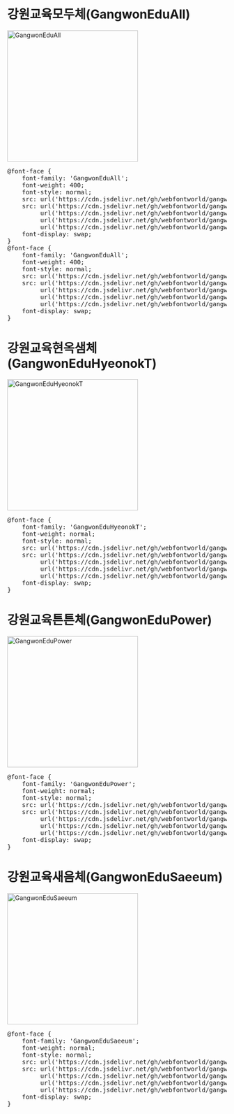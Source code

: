 # 강원교육모두체(GangwonEduAll)

<a href="https://wess.tistory.com" target="_blank">
    <img src="https://webfontworld.github.io/gangwon/GangwonEduAll.jpg" alt="GangwonEduAll" style="width:300px">
</a>

<pre>
@font-face {
    font-family: 'GangwonEduAll';
    font-weight: 400;
    font-style: normal;
    src: url('https://cdn.jsdelivr.net/gh/webfontworld/gangwon/GangwonEduAllLight.eot');
    src: url('https://cdn.jsdelivr.net/gh/webfontworld/gangwon/GangwonEduAllLight.eot?#iefix') format('embedded-opentype'),
         url('https://cdn.jsdelivr.net/gh/webfontworld/gangwon/GangwonEduAllLight.woff2') format('woff2'),
         url('https://cdn.jsdelivr.net/gh/webfontworld/gangwon/GangwonEduAllLight.woff') format('woff'),
         url('https://cdn.jsdelivr.net/gh/webfontworld/gangwon/GangwonEduAllLight.ttf') format("truetype");
    font-display: swap;
} 
@font-face {
    font-family: 'GangwonEduAll';
    font-weight: 400;
    font-style: normal;
    src: url('https://cdn.jsdelivr.net/gh/webfontworld/gangwon/GangwonEduAllBold.eot');
    src: url('https://cdn.jsdelivr.net/gh/webfontworld/gangwon/GangwonEduAllBold.eot?#iefix') format('embedded-opentype'),
         url('https://cdn.jsdelivr.net/gh/webfontworld/gangwon/GangwonEduAllBold.woff2') format('woff2'),
         url('https://cdn.jsdelivr.net/gh/webfontworld/gangwon/GangwonEduAllBold.woff') format('woff'),
         url('https://cdn.jsdelivr.net/gh/webfontworld/gangwon/GangwonEduAllBold.ttf') format("truetype");
    font-display: swap;
} 
</pre>


# 강원교육현옥샘체(GangwonEduHyeonokT)

<a href="https://wess.tistory.com" target="_blank">
    <img src="https://webfontworld.github.io/gangwon/GangwonEduHyeonokT.jpg" alt="GangwonEduHyeonokT" style="width:300px">
</a>

<pre>
@font-face {
    font-family: 'GangwonEduHyeonokT';
    font-weight: normal;
    font-style: normal;
    src: url('https://cdn.jsdelivr.net/gh/webfontworld/gangwon/GangwonEduHyeonokT.eot');
    src: url('https://cdn.jsdelivr.net/gh/webfontworld/gangwon/GangwonEduHyeonokT.eot?#iefix') format('embedded-opentype'),
         url('https://cdn.jsdelivr.net/gh/webfontworld/gangwon/GangwonEduHyeonokT.woff2') format('woff2'),
         url('https://cdn.jsdelivr.net/gh/webfontworld/gangwon/GangwonEduHyeonokT.woff') format('woff'),
         url('https://cdn.jsdelivr.net/gh/webfontworld/gangwon/GangwonEduHyeonokT.ttf') format("truetype");
    font-display: swap;
} 
</pre>



# 강원교육튼튼체(GangwonEduPower)

<a href="https://wess.tistory.com" target="_blank">
    <img src="https://webfontworld.github.io/gangwon/GangwonEduPower.jpg" alt="GangwonEduPower" style="width:300px">
</a>

<pre>
@font-face {
    font-family: 'GangwonEduPower';
    font-weight: normal;
    font-style: normal;
    src: url('https://cdn.jsdelivr.net/gh/webfontworld/gangwon/GangwonEduPower.eot');
    src: url('https://cdn.jsdelivr.net/gh/webfontworld/gangwon/GangwonEduPower.eot?#iefix') format('embedded-opentype'),
         url('https://cdn.jsdelivr.net/gh/webfontworld/gangwon/GangwonEduPower.woff2') format('woff2'),
         url('https://cdn.jsdelivr.net/gh/webfontworld/gangwon/GangwonEduPower.woff') format('woff'),
         url('https://cdn.jsdelivr.net/gh/webfontworld/gangwon/GangwonEduPower.ttf') format("truetype");
    font-display: swap;
} 
</pre>

# 강원교육새음체(GangwonEduSaeeum)

<a href="https://wess.tistory.com" target="_blank">
    <img src="https://webfontworld.github.io/gangwon/GangwonEduSaeeum.jpg" alt="GangwonEduSaeeum" style="width:300px">
</a>

<pre>
@font-face {
    font-family: 'GangwonEduSaeeum';
    font-weight: normal;
    font-style: normal;
    src: url('https://cdn.jsdelivr.net/gh/webfontworld/gangwon/GangwonEduSaeeum.eot');
    src: url('https://cdn.jsdelivr.net/gh/webfontworld/gangwon/GangwonEduSaeeum.eot?#iefix') format('embedded-opentype'),
         url('https://cdn.jsdelivr.net/gh/webfontworld/gangwon/GangwonEduSaeeum.woff2') format('woff2'),
         url('https://cdn.jsdelivr.net/gh/webfontworld/gangwon/GangwonEduSaeeum.woff') format('woff'),
         url('https://cdn.jsdelivr.net/gh/webfontworld/gangwon/GangwonEduSaeeum.ttf') format("truetype");
    font-display: swap;
} 
</pre>
